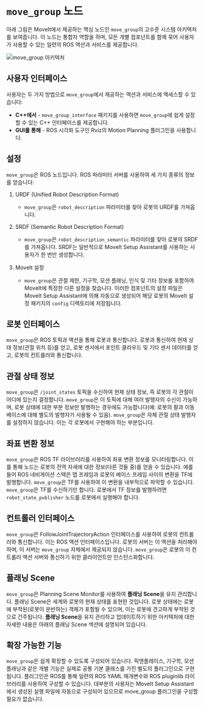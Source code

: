 # `move_group` 노드

아래 그림은 MoveIt에서 제공하는 핵심 노드인 `move_group`의 고수준 시스템 아키텍처를 보여줍니다. 이 노드는 통합자 역할을 하며, 모든 개별 컴포넌트를 함께 묶어 사용자가 사용할 수 있는 일련의 ROS 액션과 서비스를 제공합니다.

![move_group 아키텍처](./figs/move_group.png)

## 사용자 인터페이스

사용자는 두 가지 방법으로 `move_group`에서 제공하는 액션과 서비스에 액세스할 수 있습니다:

- **C++에서** - `move_group_interface` 패키지를 사용하면 `move_group`에 쉽게 설정할 수 있는 C++ 인터페이스를 제공합니다.
- **GUI를 통해** - ROS 시각화 도구인 Rviz의 Motion Planning 플러그인을 사용합니다.

## 설정

`move_group`은 ROS 노드입니다. ROS 파라미터 서버를 사용하여 세 가지 종류의 정보를 얻습니다:

1. URDF (Unified Robot Description Format)

   - `move_group`은 `robot_description` 파라미터를 찾아 로봇의 URDF를 가져옵니다.

2. SRDF (Semantic Robot Description Format)

   - `move_group`은 `robot_description_semantic` 파라미터를 찾아 로봇의 SRDF를 가져옵니다. SRDF는 일반적으로 MoveIt Setup Assistant를 사용하는 사용자가 한 번만 생성합니다.

3. MoveIt 설정
   - `move_group`은 관절 제한, 기구학, 모션 플래닝, 인식 및 기타 정보를 포함하여 MoveIt에 특정한 다른 설정을 찾습니다. 이러한 컴포넌트의 설정 파일은 MoveIt Setup Assistant에 의해 자동으로 생성되어 해당 로봇의 MoveIt 설정 패키지의 `config` 디렉토리에 저장됩니다.

## 로봇 인터페이스

`move_group`은 ROS 토픽과 액션을 통해 로봇과 통신합니다. 로봇과 통신하여 현재 상태 정보(관절 위치 등)를 얻고, 로봇 센서에서 포인트 클라우드 및 기타 센서 데이터를 얻고, 로봇의 컨트롤러와 통신합니다.

## 관절 상태 정보

`move_group`은 `/joint_states` 토픽을 수신하여 현재 상태 정보, 즉 로봇의 각 관절이 어디에 있는지 결정합니다. `move_group`은 이 토픽에 대해 여러 발행자의 수신이 가능하며, 로봇 상태에 대한 부분 정보만 발행하는 경우에도 가능합니다(예: 로봇의 팔과 이동 베이스에 대해 별도의 발행자가 사용될 수 있음). `move_group`은 자체 관절 상태 발행자를 설정하지 않습니다. 이는 각 로봇에서 구현해야 하는 부분입니다.

## 좌표 변환 정보

`move_group`은 ROS TF 라이브러리를 사용하여 좌표 변환 정보를 모니터링합니다. 이를 통해 노드는 로봇의 전역 자세에 대한 정보(다른 것들 중)를 얻을 수 있습니다. 예를 들어 ROS 네비게이션 스택은 맵 프레임과 로봇의 베이스 프레임 사이의 변환을 TF에 발행합니다. `move_group`은 TF를 사용하여 이 변환을 내부적으로 파악할 수 있습니다. `move_group`은 TF를 수신하기만 합니다. 로봇에서 TF 정보를 발행하려면 `robot_state_publisher` 노드를 로봇에서 실행해야 합니다.

## 컨트롤러 인터페이스

`move_group`은 FollowJointTrajectoryAction 인터페이스를 사용하여 로봇의 컨트롤러와 통신합니다. 이는 ROS 액션 인터페이스입니다. 로봇의 서버는 이 액션을 처리해야 하며, 이 서버는 `move_group` 자체에서 제공되지 않습니다. `move_group`은 로봇의 이 컨트롤러 액션 서버와 통신하기 위한 클라이언트만 인스턴스화합니다.

## 플래닝 Scene

`move_group`은 Planning Scene Monitor를 사용하여 **플래닝 Scene**을 유지 관리합니다. 플래닝 Scene은 세계와 로봇의 현재 상태를 표현한 것입니다. 로봇 상태에는 로봇에 부착된(로봇이 운반하는) 객체가 포함될 수 있으며, 이는 로봇에 견고하게 부착된 것으로 간주됩니다. **플래닝 Scene**을 유지 관리하고 업데이트하기 위한 아키텍처에 대한 자세한 내용은 아래의 플래닝 Scene 섹션에 설명되어 있습니다.

## 확장 가능한 기능

`move_group`은 쉽게 확장할 수 있도록 구성되어 있습니다. 픽앤플레이스, 기구학, 모션 플래닝과 같은 개별 기능은 실제로 공통 기본 클래스를 가진 별도의 플러그인으로 구현됩니다. 플러그인은 ROS를 통해 일련의 ROS YAML 매개변수와 ROS pluginlib 라이브러리를 사용하여 구성할 수 있습니다. 대부분의 사용자는 MoveIt Setup Assistant에서 생성된 실행 파일에 자동으로 구성되어 있으므로 move_group 플러그인을 구성할 필요가 없습니다.

